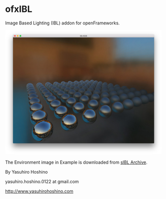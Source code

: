 # ofxIBL

Image Based Lighting (IBL) addon for openFrameworks.

![sample image](ofxIBL_thumbnail.jpg)

The Environment image in Example is downloaded from <a href="http://www.hdrlabs.com/sibl/archive.html" target="_blank">sIBL Archive</a>.

By Yasuhiro Hoshino

yasuhiro.hoshino.0122 at gmail.com

http://www.yasuhirohoshino.com